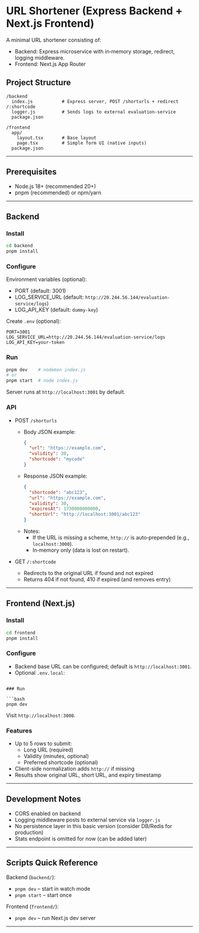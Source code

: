 # URL Shortener (Express Backend + Next.js Frontend)

A minimal URL shortener consisting of:

- Backend: Express microservice with in‑memory storage, redirect, logging middleware.
- Frontend: Next.js App Router

## Project Structure

```
/backend
  index.js           # Express server, POST /shorturls + redirect /:shortcode
  logger.js          # Sends logs to external evaluation-service
  package.json

/frontend
  app/
    layout.tsx       # Base layout
    page.tsx         # Simple form UI (native inputs)
  package.json
```

---

## Prerequisites

- Node.js 18+ (recommended 20+)
- pnpm (recommended) or npm/yarn

---

## Backend

### Install

```bash
cd backend
pnpm install
```

### Configure

Environment variables (optional):

- PORT (default: 3001)
- LOG_SERVICE_URL (default: `http://20.244.56.144/evaluation-service/logs`)
- LOG_API_KEY (default: `dummy-key`)

Create `.env` (optional):

```
PORT=3001
LOG_SERVICE_URL=http://20.244.56.144/evaluation-service/logs
LOG_API_KEY=your-token
```

### Run

```bash
pnpm dev    # nodemon index.js
# or
pnpm start  # node index.js
```

Server runs at `http://localhost:3001` by default.

### API

- POST `/shorturls`

  - Body JSON example:
    ```json
    {
      "url": "https://example.com",
      "validity": 30,
      "shortcode": "mycode"
    }
    ```
  - Response JSON example:
    ```json
    {
      "shortcode": "abc123",
      "url": "https://example.com",
      "validity": 30,
      "expiresAt": 1730000000000,
      "shortUrl": "http://localhost:3001/abc123"
    }
    ```
  - Notes:
    - If the URL is missing a scheme, `http://` is auto‑prepended (e.g., `localhost:3000`).
    - In‑memory only (data is lost on restart).

- GET `/:shortcode`
  - Redirects to the original URL if found and not expired
  - Returns 404 if not found, 410 if expired (and removes entry)

---

## Frontend (Next.js)

### Install

```bash
cd frontend
pnpm install
```

### Configure

- Backend base URL can be configured; default is `http://localhost:3001`.
- Optional `.env.local`:

````

### Run

```bash
pnpm dev
````

Visit `http://localhost:3000`.

### Features

- Up to 5 rows to submit:
  - Long URL (required)
  - Validity (minutes, optional)
  - Preferred shortcode (optional)
- Client-side normalization adds `http://` if missing
- Results show original URL, short URL, and expiry timestamp

---

## Development Notes

- CORS enabled on backend
- Logging middleware posts to external service via `logger.js`
- No persistence layer in this basic version (consider DB/Redis for production)
- Stats endpoint is omitted for now (can be added later)

---

## Scripts Quick Reference

Backend (`backend/`):

- `pnpm dev` – start in watch mode
- `pnpm start` – start once

Frontend (`frontend/`):

- `pnpm dev` – run Next.js dev server

---
